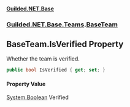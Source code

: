 #### [Guilded.NET.Base](Guilded_NET_Base.md 'Guilded.NET.Base')
### [Guilded.NET.Base.Teams](Guilded_NET_Base.md#Guilded_NET_Base_Teams 'Guilded.NET.Base.Teams').[BaseTeam](BaseTeam.md 'Guilded.NET.Base.Teams.BaseTeam')
## BaseTeam.IsVerified Property
Whether the team is verified.  
```csharp
public bool IsVerified { get; set; }
```
#### Property Value
[System.Boolean](https://docs.microsoft.com/en-us/dotnet/api/System.Boolean 'System.Boolean')
Verified
